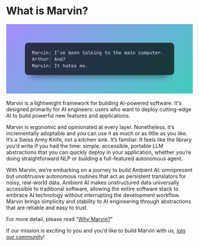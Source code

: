 # What is Marvin?
![](../../img/heroes/it_hates_me_hero.png)


Marvin is a lightweight framework for building AI-powered software. It's designed primarily for AI engineers: users who want to deploy cutting-edge AI to build powerful new features and applications.

Marvin is ergonomic and opinionated at every layer. Nonetheless, it’s incrementally adoptable and you can use it as much or as little as you like. It’s a Swiss Army Knife, not a kitchen sink. It’s familiar. It feels like the library you’d write if you had the time: simple, accessible, portable LLM abstractions that you can quickly deploy in your application, whether you’re doing straightforward NLP or building a full-featured autonomous agent.

With Marvin, we’re embarking on a journey to build Ambient AI: omnipresent but unobtrusive autonomous routines that act as persistent translators for noisy, real-world data. Ambient AI makes unstructured data universally accessible to traditional software, allowing the entire software stack to embrace AI technology without interrupting the development workflow. Marvin brings simplicity and stability to AI engineering through abstractions that are reliable and easy to trust. 

For more detail, please read "[Why Marvin?](/src/getting_started/why_marvin)"

If our mission is exciting to you and you’d like to build Marvin with us, [join our community](/src/community)!